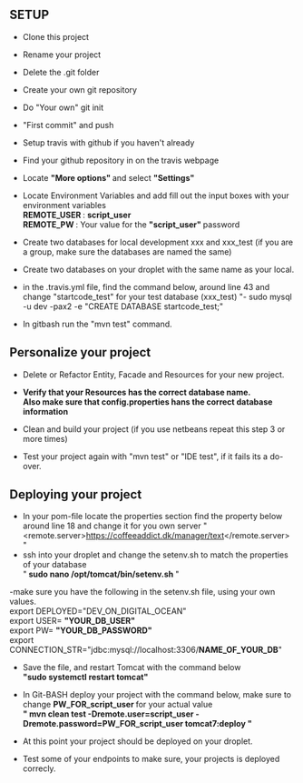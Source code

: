 
<h2> SETUP </h2>

- Clone this project
- Rename your project
- Delete the .git folder
- Create your own git repository 
- Do "Your own" git init
- "First commit" and push
- Setup travis with github if you haven't already
- Find your github repository in on the travis webpage
- Locate <b> "More options" </b> and select <b> "Settings" </b>
- Locate Environment Variables and add fill out the input boxes with your environment variables <br>
<b> REMOTE_USER </b>  : <b> script_user </b>  <br>
<b> REMOTE_PW </b>  : Your value for the <b> "script_user" </b> password <br>







- Create two databases for local development xxx and xxx_test (if you are a group, make sure the databases are named the same)
- Create two databases on your droplet with the same name as your local. 
- in the .travis.yml file, find the command below, around line 43 and change "startcode_test" for your test database (xxx_test)
"- sudo mysql -u dev -pax2 -e "CREATE DATABASE startcode_test;"
- In gitbash run the "mvn test" command. 

<h2> Personalize your project </h2>

- Delete or Refactor Entity, Facade and Resources for your new project. 
- <b> Verify that your Resources has the correct database name.  <br>
Also make sure that config.properties hans the correct database information </b>

- Clean and build your project (if you use netbeans repeat this step 3 or more times) 
- Test your project again with "mvn test" or "IDE test", if it fails its a do-over.

<h2> Deploying your project </h2>

- In your pom-file locate the properties section find the property below around line 18  and change it for you own server
  "  <remote.server>https://coffeeaddict.dk/manager/text</remote.server> " 
- ssh into your droplet and change the setenv.sh to match the properties of your database <br>
 "<b> sudo nano /opt/tomcat/bin/setenv.sh </b>" 
 
 -make sure you have the following in the setenv.sh file, using your own values. <br>
export DEPLOYED="DEV_ON_DIGITAL_OCEAN" <br>
export USER= <b>"YOUR_DB_USER" </b> <br>
export PW= <b>"YOUR_DB_PASSWORD" </b> <br>
export CONNECTION_STR="jdbc:mysql://localhost:3306/<b>NAME_OF_YOUR_DB</b>" <br>
- Save the file, and restart Tomcat with the command below <br>
<b> "sudo systemctl restart tomcat" </b>

- In Git-BASH deploy your project with the command below, make sure to change <b> PW_FOR_script_user </b> for your actual value<br> 
<b> " mvn clean test -Dremote.user=script_user -Dremote.password=PW_FOR_script_user tomcat7:deploy " </b>
 
- At this point your project should be deployed on your droplet. 
- Test some of your endpoints to make sure, your projects is deployed correcly. 







